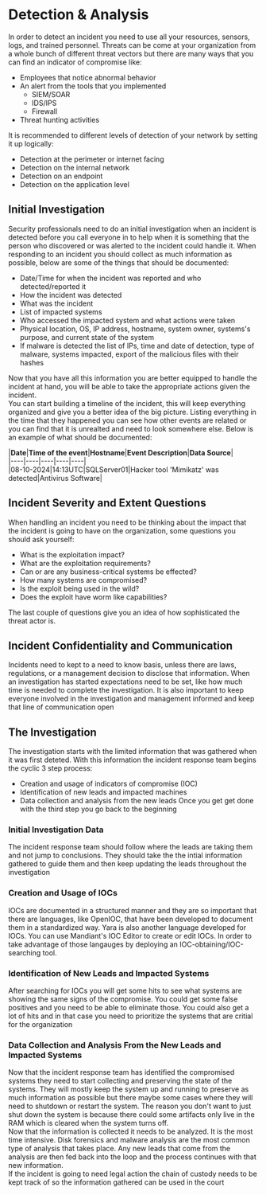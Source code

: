 # Detection & Analysis

In order to detect an incident you need to use all your resources, sensors, logs, and trained personnel. Threats can be come at your organization from a whole bunch of different threat vectors but there are many ways that you can find an indicator of compromise like:
* Employees that notice abnormal behavior
* An alert from the tools that you implemented
    * SIEM/SOAR
    * IDS/IPS
    * Firewall
* Threat hunting activities

It is recommended to different levels of detection of your network by setting it up logically:
* Detection at the perimeter or internet facing
* Detection on the internal network
* Detection on an endpoint
* Detection on the application level

## Initial Investigation
Security professionals need to do an initial investigation when an incident is detected before you call everyone in to help when it is something that the person who discovered or was alerted to the incident could handle it. When responding to an incident you should collect as much information as possible, below are some of the things that should be documented:
* Date/Time for when the incident was reported and who detected/reported it
* How the incident was detected
* What was the incident
* List of impacted systems
* Who accessed the impacted system and what actions were taken
* Physical location, OS, IP address, hostname, system owner, systems's purpose, and current state of the system
* If malware is detected the list of IPs, time and date of detection, type of malware, systems impacted, export of the malicious files with their hashes

Now that you have all this information you are better equipped to handle the incident at hand, you will be able to take the appropriate actions given the incident.<br>
You can start building a timeline of the incident, this will keep everything organized and give you a better idea of the big picture. Listing everything in the time that they happened you can see how other events are related or you can find that it is unrealted and need to look somewhere else. Below is an example of what should be documented:

|**Date**|**Time of the event**|**Hostname**|**Event Description**|**Data Source**|<br>
|----|----|----|----|----|<br>
|08-10-2024|14:13UTC|SQLServer01|Hacker tool 'Mimikatz' was detected|Antivirus Software|

## Incident Severity and Extent Questions

When handling an incident you need to be thinking about the impact that the incident is going to have on the organization, some questions you should ask yourself:
* What is the exploitation impact?
* What are the exploitation requirements?
* Can or are any business-critical systems be effected?
* How many systems are compromised?
* Is the exploit being used in the wild?
* Does the exploit have worm like capabilities?

The last couple of questions give you an idea of how sophisticated the threat actor is.

## Incident Confidentiality and Communication

Incidents need to kept to a need to know basis, unless there are laws, regulations, or a management decision to disclose that information. When an investigation has started expectations need to be set, like how much time is needed to complete the investigation. It is also important to keep everyone involved in the investigation and management informed and keep that line of communication open

## The Investigation

The investigation starts with the limited information that was gathered when it was first deteted. With this information the incident response team begins the cyclic 3 step process:
* Creation and usage of indicators of compromise (IOC)
* Identification of new leads and impacted machines
* Data collection and analysis from the new leads
Once you get get done with the third step you go back to the beginning

### Initial Investigation Data

The incident response team should follow where the leads are taking them and not jump to conclusions. They should take the the intial information gathered to guide them and then keep updating the leads throughout the investigation

### Creation and Usage of IOCs

IOCs are documented in a structured manner and they are so important that there are languages, like OpenIOC, that have been developed to document them in a standardized way. Yara is also another language developed for IOCs. You can use Mandiant's IOC Editor to create or edit IOCs. In order to take advantage of those langauges by deploying an IOC-obtaining/IOC-searching tool.

### Identification of New Leads and Impacted Systems

After searching for IOCs you will get some hits to see what systems are showing the same signs of the compromise. You could get some false positives and you need to be able to eliminate those. You could also get a lot of hits and in that case you need to prioritize the systems that are critial for the organization

### Data Collection and Analysis From the New Leads and Impacted Systems

Now that the incident response team has identified the compromised systems they need to start collecting and preserving the state of the systems. They will mostly keep the system up and running to preserve as much information as possible but there maybe some cases where they will need to shutdown or restart the system. The reason you don't want to just shut down the system is because there could some artifacts only live in the RAM which is cleared when the system turns off.<br>
Now that the information is collected it needs to be analyzed. It is the most time intensive. Disk forensics and malware analysis are the most common type of analysis that takes place. Any new leads that come from the analysis are then fed back into the loop and the process continues with that new information.<br>
If the incident is going to need legal action the chain of custody needs to be kept track of so the information gathered can be used in the court